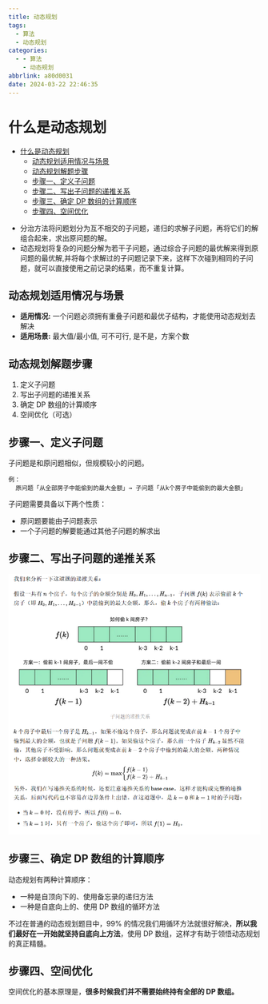```yaml
---
title: 动态规划
tags:
  - 算法
  - 动态规划
categories:
  - - 算法
    - 动态规划
abbrlink: a80d0031
date: 2024-03-22 22:46:35
---
```


<!-- @format -->

# 什么是动态规划

- [什么是动态规划](#什么是动态规划)
  - [动态规划适用情况与场景](#动态规划适用情况与场景)
  - [动态规划解题步骤](#动态规划解题步骤)
  - [步骤一、定义子问题](#步骤一定义子问题)
  - [步骤二、写出子问题的递推关系](#步骤二写出子问题的递推关系)
  - [步骤三、确定 DP 数组的计算顺序](#步骤三确定-dp-数组的计算顺序)
  - [步骤四、空间优化](#步骤四空间优化)

* 分治方法将问题划分为互不相交的子问题，递归的求解子问题，再将它们的解组合起来，求出原问题的解。
* 动态规划将复杂的问题分解为若干子问题，通过综合子问题的最优解来得到原问题的最优解,并将每个求解过的子问题记录下来，这样下次碰到相同的子问题，就可以直接使用之前记录的结果，而不重复计算。

## 动态规划适用情况与场景

- **适用情况:** 一个问题必须拥有重叠子问题和最优子结构，才能使用动态规划去解决
- **适用场景:** 最大值/最小值, 可不可行, 是不是，方案个数

## 动态规划解题步骤

1. 定义子问题
2. 写出子问题的递推关系
3. 确定 DP 数组的计算顺序
4. 空间优化（可选）

## 步骤一、定义子问题

子问题是和原问题相似，但规模较小的问题。

```
例：
  原问题「从全部房子中能偷到的最大金额」→ 子问题「从k个房子中能偷到的最大金额」
```

子问题需要具备以下两个性质：

- 原问题要能由子问题表示
- 一个子问题的解要能通过其他子问题的解求出

## 步骤二、写出子问题的递推关系

![子问题的递推关系](../images/blog-2024-03-22-22-59-05.png)

## 步骤三、确定 DP 数组的计算顺序

动态规划有两种计算顺序：

- 一种是自顶向下的、使用备忘录的递归方法
- 一种是自底向上的、使用 DP 数组的循环方法

不过在普通的动态规划题目中，99% 的情况我们用循环方法就很好解决，**所以我们最好在一开始就坚持自底向上方法**，使用 DP 数组，这样才有助于领悟动态规划的真正精髓。

## 步骤四、空间优化

空间优化的基本原理是，**很多时候我们并不需要始终持有全部的 DP 数组。**
